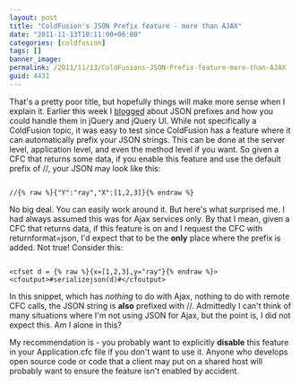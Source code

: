 ```yaml
---
layout: post
title: "ColdFusion's JSON Prefix feature - more than AJAX"
date: "2011-11-13T10:11:00+06:00"
categories: [coldfusion]
tags: []
banner_image: 
permalink: /2011/11/13/ColdFusions-JSON-Prefix-feature-more-than-AJAX
guid: 4431
---
```


That's a pretty poor title, but hopefully things will make more sense when I explain it. Earlier this week I <a href="http://www.raymondcamden.com/index.cfm/2011/11/8/Handling-JSON-with-prefixes-in-jQuery-and-jQueryUI">blogged</a> about JSON prefixes and how you could handle them in jQuery and jQuery UI. While not specifically a ColdFusion topic, it was easy to test since ColdFusion has a feature where it can automatically prefix your JSON strings. This can be done at the server level, application level, and even the method level if you want. So given a CFC that returns some data, if you enable this feature and use the default prefix of //, your JSON may look like this:

<p/>
<!--more-->
<code>
//{% raw %}{"Y":"ray","X":[1,2,3]}{% endraw %}
</code>

<p/>

No big deal. You can easily work around it. But here's what surprised me. I had always assumed this was for Ajax services only. By that I mean, given a CFC that returns data, if this feature is on and I request the CFC with returnformat=json, I'd expect that to be the <b>only</b> place where the prefix is added. Not true! Consider this:

<p/>

<code>
&lt;cfset d = {% raw %}{x=[1,2,3],y="ray"}{% endraw %}&gt;
&lt;cfoutput&gt;#serializejson(d)#&lt;/cfoutput&gt;
</code>

<p/>

In this snippet, which has <i>nothing</i> to do with Ajax, nothing to do with remote CFC calls, the JSON string is <b>also</b> prefixed with //. Admittedly I can't think of many situations where I'm not using JSON for Ajax, but the point is, I did not expect this. Am I alone in this?

<p/>

My recommendation is - you probably want to explicitly <b>disable</b> this feature in your Application.cfc file if you don't want to use it. Anyone who develops open source code or code that a client may put on a shared host will probably want to ensure the feature isn't enabled by accident.